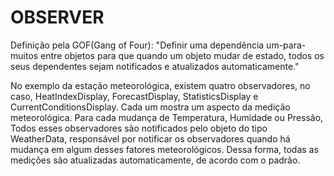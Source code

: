 OBSERVER
========

Definição pela GOF(Gang of Four): "Definir uma dependência um-para-muitos entre objetos para que quando um objeto mudar de estado,
                                   todos os seus dependentes sejam notificados e atualizados automaticamente."

No exemplo da estação meteorológica, existem quatro observadores, no caso, HeatIndexDisplay, ForecastDisplay, StatisticsDisplay e
CurrentConditionsDisplay. Cada um mostra um aspecto da medição meteorológica. Para cada mudança de Temperatura, Humidade ou Pressão,
Todos esses observadores são notificados pelo objeto do tipo WeatherData, responsável por notificar os observadores quando há mudança
em algum desses fatores meteorológicos. Dessa forma, todas as medições são atualizadas automaticamente, de acordo com o padrão.
